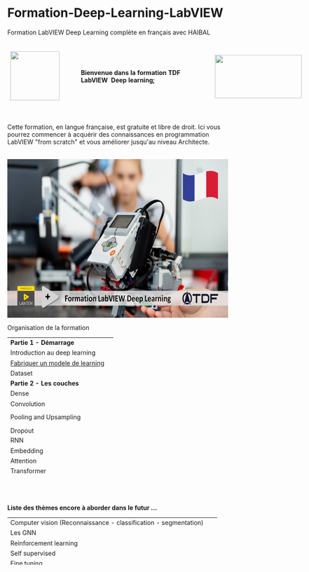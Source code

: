 # Formation-Deep-Learning-LabVIEW
Formation LabVIEW Deep Learning complète en français avec HAIBAL


<table style="height: 171px; width: 679px;">
<thead>
<tr style="height: 153px;">
<td style="height: 153px; width: 150px;"><a href="http://www.technologies-france.com"><img src="https://avatars.githubusercontent.com/u/72153904?s=200&amp;v=4" width="112" height="112" alt="" /></a></td>
<td style="height: 153px; width: 311.736px;"><strong>Bienvenue dans la formation TDF LabVIEW&nbsp Deep learning;</strong></td>
<td style="width: 197.986px;"><a href="http://www.ni.com"><img src="https://www.wiresmithtech.com/wp-content/uploads/2017/12/LV_Logo_PowerdBy_centered-wide.png" alt="" style="float: left;" width="198" height="99" /></a></td>
</tr>
</thead>
</table>

</tbody>
</table>

<p>Cette formation, en langue fran&ccedil;aise, est gratuite et libre de droit. Ici vous pourrez commencer &agrave; acqu&eacute;rir des connaissances en programmation LabVIEW "from scratch" et vous am&eacute;liorer jusqu'au niveau Architecte.</p>
<p>&nbsp;<a href="https://www.youtube.com/watch?v=ZRYl4eiulQM&amp;list=PLtioRYPUn23rmTQmI3XhCEMH0Tcn9y50z&amp;ab_channel=TechnologiesdeFrance%28TDF%29"><img src="https://github.com/Technologies-de-France/Formation-Deep-Learning-LabVIEW/blob/main/En%20tete.png?raw=true" width="640" height="362" alt="" style="display: block; margin-left: auto; margin-right: auto;" /></a></p>
<p></p>
<p></p>
<p dir="auto">Organisation de la formation</p>
<table border="0" style="height: 318px; width: 47.9902%; border-collapse: collapse;">
<tbody>
<tr style="height: 18px;">
<td style="width: 69.2755%; height: 18px;"><strong>Partie 1 - D&eacute;marrage</strong></td>
</tr>
<tr style="height: 18px;">
<td style="width: 69.2755%; height: 18px;">Introduction au deep learning</td>
</tr>
<tr style="height: 18px;">
<td style="width: 69.2755%; height: 18px;"><a href="/2%20- Fabriquer un modele de learning">Fabriquer un modele de learning</a></td>
</tr>
<tr style="height: 18px;">
<td style="width: 69.2755%; height: 18px;">Dataset</td>
</tr>
<tr style="height: 18px;">
<td style="width: 69.2755%; height: 18px;"><strong>Partie 2 - Les couches</strong></td>
</tr>
<tr style="height: 18px;">
<td style="width: 69.2755%; height: 18px;">Dense</td>
</tr>
<tr style="height: 18px;">
<td style="width: 69.2755%; height: 18px;">Convolution</td>
</tr>
<tr style="height: 33px;">
<td style="width: 69.2755%; height: 33px;">Pooling and Upsampling</td>
</tr>
<tr style="height: 15px;">
<td style="width: 69.2755%; height: 15px;">Dropout</td>
</tr>
<tr style="height: 18px;">
<td style="width: 69.2755%; height: 18px;">RNN</td>
</tr>
<tr style="height: 18px;">
<td style="width: 69.2755%; height: 18px;">Embedding</td>
</tr>
<tr style="height: 18px;">
<td style="width: 69.2755%; height: 18px;">Attention</td>
</tr>
<tr style="height: 18px;">
<td style="width: 69.2755%; height: 18px;">Transformer</td>
</tr>
<tr style="height: 18px;">
<td style="width: 69.2755%; height: 18px;"><strong>Partie 3 - Architectures</strong></td>
</tr>
<tr style="height: 18px;">
<td style="width: 69.2755%; height: 18px;"></td>
</tr>
<tr style="height: 18px;">
<td style="width: 69.2755%; height: 18px;"></td>
</tr>
<tr style="height: 18px;">
<td style="width: 69.2755%; height: 18px;"></td>
</tr>
</tbody>
</table>
<p><br /><br /></p>
<p><strong>Liste des th&egrave;mes encore &agrave; aborder dans le futur ...&nbsp;</strong></p>
<p><strong></strong></p>
<table width="188" style="width: 479px; height: 108px;">
<tbody>
<tr style="height: 18px;">
<td style="width: 469px; height: 18px;">Computer vision (Reconnaissance - classification - segmentation)</td>
</tr>
<tr style="height: 18px;">
<td style="width: 469px; height: 18px;">Les GNN</td>
</tr>
<tr style="height: 18px;">
<td style="width: 469px; height: 18px;">Reinforcement learning</td>
</tr>
<tr style="height: 18px;">
<td style="width: 469px; height: 18px;">Self supervised</td>
</tr>
<tr style="height: 18px;">
<td style="width: 469px; height: 18px;">Fine tuning</td>
</tr>
<tr style="height: 18px;">
<td style="width: 469px; height: 18px;"></td>
</tr>
</tbody>
</table>
